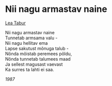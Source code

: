 # Nii nagu armastav naine

[Lea Tabur](./)

Nii nagu armastav naine  
Tunnetab armsama valu -  
Nii nagu hellitav ema  
Lapse sakutust mõnuga talub -  
Nõnda mõistab peremees põldu,  
Nõnda tunnetab talumees maad  
Ja sellest magusast vaevast  
Ka surres ta lahti ei saa.

_1987_

